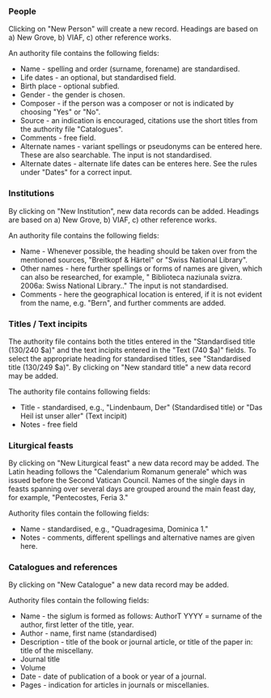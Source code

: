 ### People

Clicking on "New Person" will create a new record. Headings are based on a) New Grove, b) VIAF, c) other reference works.

An authority file contains the following fields:

- Name - spelling and order (surname, forename) are standardised.
- Life dates - an optional, but standardised field.
- Birth place - optional subfied.
- Gender - the gender is chosen.
- Composer - if the person was a composer or not is indicated by choosing "Yes" or "No".
- Source - an indication is encouraged, citations use the short titles from the authority file "Catalogues".
- Comments - free field.
- Alternate names - variant spellings or pseudonyms can be entered here. These are also searchable. The input is not standardised.
- Alternate dates - alternate life dates can be enteres here. See the rules under "Dates" for a correct input.

### Institutions

By clicking on "New Institution", new data records can be added. Headings are based on a) New Grove, b) VIAF, c) other reference works.

An authority file contains the following fields:

- Name - Whenever possible, the heading should be taken over from the mentioned sources, "Breitkopf & Härtel" or "Swiss National Library".
- Other names - here further spellings or forms of names are given, which can also be researched, for example, " Biblioteca naziunala svizra. 2006a: Swiss National Library.." The input is not standardised.
- Comments - here the geographical location is entered, if it is not evident from the name, e.g. "Bern", and further comments are added.

### Titles / Text incipits

The authority file contains both the titles entered in the "Standardised title (130/240 $a)" and the text incipits entered in the "Text (740 $a)" fields. To select the appropriate heading for standardised titles, see "Standardised title (130/249 $a)". By clicking on "New standard title" a new data record may be added.

The authority file contains following fields:

- Title - standardised, e.g., "Lindenbaum, Der" (Standardised title) or "Das Heil ist unser aller" (Text incipit)
- Notes - free field

### Liturgical feasts

By clicking on "New Liturgical feast" a new data record may be added. The Latin heading follows the "Calendarium Romanum generale" which was issued before the Second Vatican Council. Names of the single days in feasts spanning over several days are grouped around the main feast day, for example, "Pentecostes, Feria 3."

Authority files contain the following fields:

- Name - standardised, e.g., "Quadragesima, Dominica 1."
- Notes - comments, different spellings and alternative names are given here.

### Catalogues and references

By clicking on "New Catalogue" a new data record may be added.

Authority files contain the following fields:

- Name - the siglum is formed as follows: AuthorT YYYY = surname of the author, first letter of the title, year.
- Author - name, first name (standardised)
- Description - title of the book or journal article, or title of the paper in: title of the miscellany.
- Journal title
- Volume
- Date - date of publication of a book or year of a journal.
- Pages - indication for articles in journals or miscellanies.
